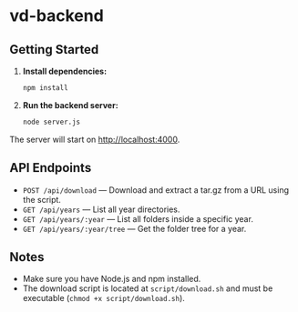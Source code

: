 # vd-backend

## Getting Started

1. **Install dependencies:**
   ```sh
   npm install
   ```

2. **Run the backend server:**
   ```sh
   node server.js
   ```

The server will start on [http://localhost:4000](http://localhost:4000).

## API Endpoints
- `POST /api/download` — Download and extract a tar.gz from a URL using the script.
- `GET /api/years` — List all year directories.
- `GET /api/years/:year` — List all folders inside a specific year.
- `GET /api/years/:year/tree` — Get the folder tree for a year.

## Notes
- Make sure you have Node.js and npm installed.
- The download script is located at `script/download.sh` and must be executable (`chmod +x script/download.sh`). 